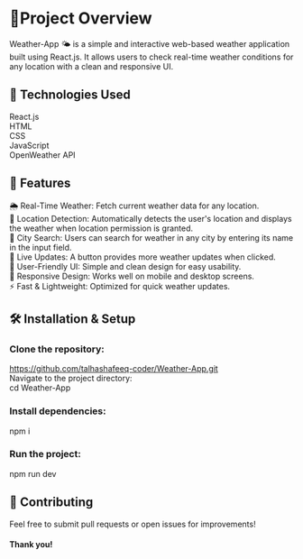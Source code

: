 # 🚀Project Overview
Weather-App 🌤 is a simple and interactive web-based weather application built using React.js. It allows users to check real-time weather conditions for any location with a clean and responsive UI.

## 🔧 Technologies Used<br>
React.js<br>
HTML<br>
CSS<br>
JavaScript<br>
OpenWeather API<br>

## 📌 Features
🌦️ Real-Time Weather: Fetch current weather data for any location.<br>
📍 Location Detection: Automatically detects the user's location and displays the weather when location permission is granted.<br>
🔎 City Search: Users can search for weather in any city by entering its name in the input field.<br>
📌 Live Updates: A button provides more weather updates when clicked.<br>
🎨 User-Friendly UI: Simple and clean design for easy usability.<br>
📱 Responsive Design: Works well on mobile and desktop screens.<br>
⚡ Fast & Lightweight: Optimized for quick weather updates.<br>

## 🛠️ Installation & Setup<br>

### Clone the repository:<br>
https://github.com/talhashafeeq-coder/Weather-App.git <br>
Navigate to the project directory:<br>
cd Weather-App
### Install dependencies:<br>
npm i
### Run the project:
npm run dev
## 🤝 Contributing
Feel free to submit pull requests or open issues for improvements!

#### Thank you!
